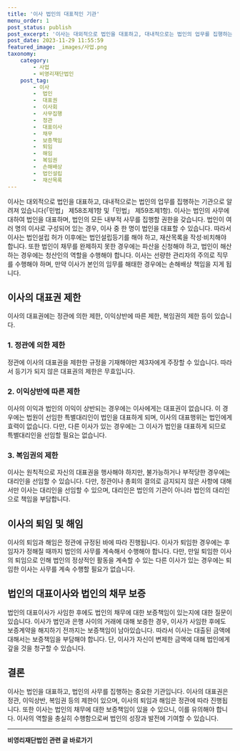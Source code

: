 ```yaml
---
title: '이사 법인의 대표적인 기관'
menu_order: 1
post_status: publish
post_excerpt: '이사는 대외적으로 법인을 대표하고, 대내적으로는 법인의 업무를 집행하는 기관으로 알려져 있습니다  민법  제58조제1항 및 민법  제59조제1항 . 이사는 법인의 사무에 대하여 법인을 대표하며, 법인의 모든 내부적 사무를 집행할 권한을 갖습니다. 법인이 여러 명의 이사로 구성되어 있는 경우, 이사 중 한 명이 법인을 대표할 수 있습니다. 따라서 이사는 법인설립 허가 이후에는 법인설립등기를 해야 하고, 재산목록을 작성 비치해야 합니다. 또한 법인이 채무를 완제하지 못한 경우에는 파산을 신청해야 하고, 법인이 해산하는 경우에는 청산인의 역할을 수행해야 합니다. 이사는 선량한 관리자의 주의로 직무를 수행해야 하며, 만약 이사가 본인의 임무를 해태한 경우에는 손해배상 책임을 지게 됩니다.'
post_date: 2023-11-29 11:55:59
featured_image: _images/사업.png
taxonomy:
    category:
        - 사업
        - 비영리재단법인
    post_tag:
        - 이사
        -  법인
        -  대표권
        -  이사회
        -  사무집행
        -  정관
        -  대표이사
        -  채무
        -  보증책임
        -  퇴임
        -  해임
        -  복임권
        -  손해배상
        -  법인설립
        -  재산목록
---
```



이사는 대외적으로 법인을 대표하고, 대내적으로는 법인의 업무를 집행하는 기관으로 알려져 있습니다(「민법」 제58조제1항 및「민법」 제59조제1항). 이사는 법인의 사무에 대하여 법인을 대표하며, 법인의 모든 내부적 사무를 집행할 권한을 갖습니다. 법인이 여러 명의 이사로 구성되어 있는 경우, 이사 중 한 명이 법인을 대표할 수 있습니다. 따라서 이사는 법인설립 허가 이후에는 법인설립등기를 해야 하고, 재산목록을 작성·비치해야 합니다. 또한 법인이 채무를 완제하지 못한 경우에는 파산을 신청해야 하고, 법인이 해산하는 경우에는 청산인의 역할을 수행해야 합니다. 이사는 선량한 관리자의 주의로 직무를 수행해야 하며, 만약 이사가 본인의 임무를 해태한 경우에는 손해배상 책임을 지게 됩니다.

## 이사의 대표권 제한
이사의 대표권에는 정관에 의한 제한, 이익상반에 따른 제한, 복임권의 제한 등이 있습니다.

### 1. 정관에 의한 제한
정관에 이사의 대표권을 제한한 규정을 기재해야만 제3자에게 주장할 수 있습니다. 따라서 등기가 되지 않은 대표권의 제한은 무효입니다.

### 2. 이익상반에 따른 제한
이사의 이익과 법인의 이익이 상반되는 경우에는 이사에게는 대표권이 없습니다. 이 경우에는 법원이 선임한 특별대리인이 법인을 대표하게 되며, 이사의 대표행위는 법인에게 효력이 없습니다. 다만, 다른 이사가 있는 경우에는 그 이사가 법인을 대표하게 되므로 특별대리인을 선임할 필요는 없습니다.

### 3. 복임권의 제한
이사는 원칙적으로 자신의 대표권을 행사해야 하지만, 불가능하거나 부적당한 경우에는 대리인을 선임할 수 있습니다. 다만, 정관이나 총회의 결의로 금지되지 않은 사항에 대해서만 이사는 대리인을 선임할 수 있으며, 대리인은 법인의 기관이 아니라 법인의 대리인으로 책임을 부담합니다.

## 이사의 퇴임 및 해임
이사의 퇴임과 해임은 정관에 규정된 바에 따라 진행됩니다. 이사가 퇴임한 경우에는 후임자가 정해질 때까지 법인의 사무를 계속해서 수행해야 합니다. 다만, 만일 퇴임한 이사의 퇴임으로 인해 법인의 정상적인 활동을 계속할 수 있는 다른 이사가 있는 경우에는 퇴임한 이사는 사무를 계속 수행할 필요가 없습니다.

## 법인의 대표이사와 법인의 채무 보증
법인의 대표이사가 사임한 후에도 법인의 채무에 대한 보증책임이 있는지에 대한 질문이 있습니다. 이사가 법인과 은행 사이의 거래에 대해 보증한 경우, 이사가 사임한 후에도 보증계약을 해지하기 전까지는 보증책임이 남아있습니다. 따라서 이사는 대출된 금액에 대해서는 보증책임을 부담해야 합니다. 단, 이사가 자신이 변제한 금액에 대해 법인에게 갚을 것을 청구할 수 있습니다.

## 결론

이사는 법인을 대표하고, 법인의 사무를 집행하는 중요한 기관입니다. 이사의 대표권은 정관, 이익상반, 복임권 등의 제한이 있으며, 이사의 퇴임과 해임은 정관에 따라 진행됩니다. 또한 이사는 법인의 채무에 대한 보증책임이 있을 수 있으니, 이를 유의해야 합니다. 이사의 역할을 충실히 수행함으로써 법인의 성장과 발전에 기여할 수 있습니다.
<!-- wp:separator -->
<hr class="wp-block-separator has-alpha-channel-opacity"/>
<!-- /wp:separator -->

<!-- wp:group {"backgroundColor":"base","layout":{"type":"constrained"}} -->
<div class="wp-block-group has-base-background-color has-background"><!-- wp:paragraph {"align":"center","fontSize":"medium"} -->
<p class="has-text-align-center has-large-font-size"><strong>비영리재단법인 관련 글 바로가기</strong></p>
<!-- /wp:paragraph -->


<!-- wp:latest-posts
{"categories":[{"id":27278,"count":19,"description":"","link":"https://uknowlaw.com/category/%eb%b9%84%ec%98%81%eb%a6%ac%ec%9e%ac%eb%8b%a8%eb%b2%95%ec%9d%b8/","name":"비영리재단법인","slug":"비영리재단법인","taxonomy":"category","parent":0,"meta":[],"_links":{"self":[{"href":"https://uknowlaw.com/wp-json/wp/v2/categories/27278"}],"collection":[{"href":"https://uknowlaw.com/wp-json/wp/v2/categories"}],"about":[{"href":"https://uknowlaw.com/wp-json/wp/v2/taxonomies/category"}],"wp:post_type":[{"href":"https://uknowlaw.com/wp-json/wp/v2/posts?categories=27278"}],"curies":[{"name":"wp","href":"https://api.w.org/{rel}","templated":true}]}}],"postsToShow":100,"excerptLength":28,"postLayout":"grid","columns":2,"featuredImageAlign":"left","featuredImageSizeSlug":"large","fontSize":"small"} /--></div>
<!-- /wp:group -->